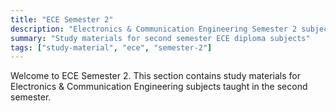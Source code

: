 ```yaml
---
title: "ECE Semester 2"
description: "Electronics & Communication Engineering Semester 2 subjects"
summary: "Study materials for second semester ECE diploma subjects"
tags: ["study-material", "ece", "semester-2"]
---
```


Welcome to ECE Semester 2. This section contains study materials for Electronics & Communication Engineering subjects taught in the second semester.

